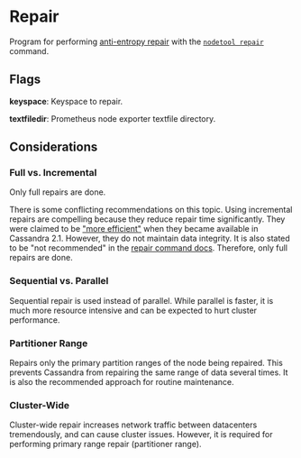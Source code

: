 # Repair

Program for performing [anti-entropy repair](https://docs.datastax.com/en/cassandra/latest/cassandra/operations/opsRepairNodesManualRepair.html) with the [`nodetool repair`](https://docs.datastax.com/en/cassandra/latest/cassandra/tools/toolsRepair.html) command.

## Flags

**keyspace**: Keyspace to repair.

**textfiledir**: Prometheus node exporter textfile directory.

## Considerations

### Full vs. Incremental

Only full repairs are done.

There is some conflicting recommendations on this topic. Using incremental repairs are compelling because they reduce repair time significantly. They were claimed to be ["more efficient"](https://www.datastax.com/dev/blog/more-efficient-repairs) when they became available in Cassandra 2.1. However, they do not maintain data integrity. It is also stated to be "not recommended" in the [repair command docs](https://docs.datastax.com/en/cassandra/latest/cassandra/tools/toolsRepair.html#toolsRepair__incremental). Therefore, only full repairs are done.

### Sequential vs. Parallel

Sequential repair is used instead of parallel. While parallel is faster, it is much more resource intensive and can be expected to hurt cluster performance.

### Partitioner Range

Repairs only the primary partition ranges of the node being repaired. This prevents Cassandra from repairing the same range of data several times. It is also the recommended approach for routine maintenance.

### Cluster-Wide

Cluster-wide repair increases network traffic between datacenters tremendously, and can cause cluster issues. However, it is required for performing primary range repair (partitioner range).
